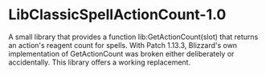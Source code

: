 # LibClassicSpellActionCount-1.0

A small library that provides a function lib:GetActionCount(slot) that returns an action's reagent count for spells. With Patch 1.13.3, Blizzard's own implementation of GetActionCount was broken either deliberately or accidentally. This library offers a working replacement.
